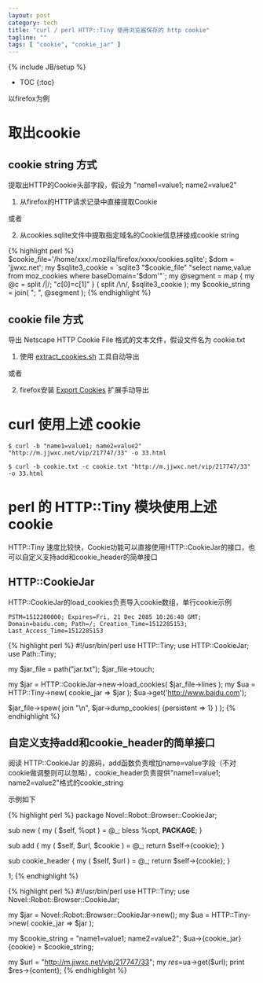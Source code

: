 ```yaml
---
layout: post
category: tech
title: "curl / perl HTTP::Tiny 使用浏览器保存的 http cookie"
tagline: ""
tags: [ "cookie", "cookie_jar" ]
---
```

{% include JB/setup %}

* TOC
{:toc}

以firefox为例

# 取出cookie

## cookie string 方式

提取出HTTP的Cookie头部字段，假设为 "name1=value1; name2=value2"

1) 从firefox的HTTP请求记录中直接提取Cookie

或者

2) 从cookies.sqlite文件中提取指定域名的Cookie信息拼接成cookie string

{% highlight perl %}
    $cookie_file='/home/xxx/.mozilla/firefox/xxxx/cookies.sqlite';
    $dom = 'jjwxc.net';
    my $sqlite3_cookie = `sqlite3 "$cookie_file" "select name,value from moz_cookies where baseDomain='$dom'"`;
    my @segment = map { my @c = split /\|/; "$c[0]=$c[1]" } ( split /\n/, $sqlite3_cookie );
    my $cookie_string = join( "; ", @segment );
{% endhighlight %}

## cookie file 方式

导出 Netscape HTTP Cookie File 格式的文本文件，假设文件名为 cookie.txt

1) 使用 [extract_cookies.sh](https://gist.github.com/spk/5014421) 工具自动导出

或者 

2) firefox安装 [Export Cookies](https://addons.mozilla.org/en-US/firefox/addon/export-cookies/) 扩展手动导出


# curl 使用上述 cookie

    $ curl -b "name1=value1; name2=value2" "http://m.jjwxc.net/vip/217747/33" -o 33.html

    $ curl -b cookie.txt -c cookie.txt "http://m.jjwxc.net/vip/217747/33" -o 33.html

# perl 的 HTTP::Tiny 模块使用上述cookie

HTTP::Tiny 速度比较快，Cookie功能可以直接使用HTTP::CookieJar的接口，也可以自定义支持add和cookie_header的简单接口

## HTTP::CookieJar

HTTP::CookieJar的load_cookies负责导入cookie数组，单行cookie示例

    PSTM=1512280000; Expires=Fri, 21 Dec 2085 10:26:40 GMT; Domain=baidu.com; Path=/; Creation_Time=1512285153; Last_Access_Time=1512285153

{% highlight perl %}
#!/usr/bin/perl
use HTTP::Tiny;
use HTTP::CookieJar;
use Path::Tiny;
 
my $jar_file = path("jar.txt");
$jar_file->touch;
 
my $jar = HTTP::CookieJar->new->load_cookies( $jar_file->lines );
my $ua = HTTP::Tiny->new( cookie_jar => $jar );
$ua->get('http://www.baidu.com');
 
$jar_file->spew( join "\n", $jar->dump_cookies( {persistent => 1} ) );
{% endhighlight %}

## 自定义支持add和cookie_header的简单接口

阅读 HTTP::CookieJar 的源码，add函数负责增加name=value字段（不对cookie做调整则可以忽略），cookie_header负责提供"name1=value1; name2=value2"格式的cookie_string

示例如下

{% highlight perl %}
package Novel::Robot::Browser::CookieJar;

sub new {
  my ( $self, %opt ) = @_;
  bless \%opt, __PACKAGE__;
}

sub add {
  my ( $self, $url, $cookie ) = @_;
  return $self->{cookie};
}

sub cookie_header {
  my ( $self, $url ) = @_;
  return $self->{cookie};
}

1;
{% endhighlight %}

{% highlight perl %}
#!/usr/bin/perl
use HTTP::Tiny;
use Novel::Robot::Browser::CookieJar;

my $jar = Novel::Robot::Browser::CookieJar->new();
my $ua = HTTP::Tiny->new( cookie_jar => $jar );

my $cookie_string = "name1=value1; name2=value2";
$ua->{cookie_jar}{cookie} = $cookie_string;

my $url = "http://m.jjwxc.net/vip/217747/33";
my $res=$ua->get($url);
print $res->{content};
{% endhighlight %}
